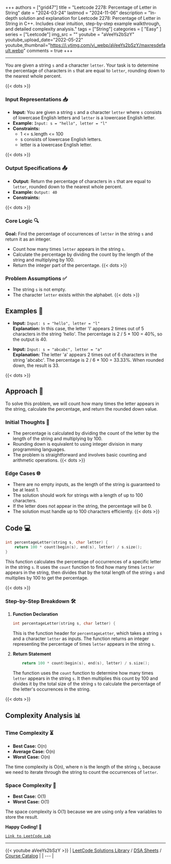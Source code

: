 
+++
authors = ["grid47"]
title = "Leetcode 2278: Percentage of Letter in String"
date = "2024-03-24"
lastmod = "2024-11-06"
description = "In-depth solution and explanation for Leetcode 2278: Percentage of Letter in String in C++. Includes clear intuition, step-by-step example walkthrough, and detailed complexity analysis."
tags = ["String"]
categories = [
    "Easy"
]
series = ["Leetcode"]
img_src = ""
youtube = "aVeeYs2bSzY"
youtube_upload_date="2022-05-22"
youtube_thumbnail="https://i.ytimg.com/vi_webp/aVeeYs2bSzY/maxresdefault.webp"
comments = true
+++



---
You are given a string `s` and a character `letter`. Your task is to determine the percentage of characters in `s` that are equal to `letter`, rounding down to the nearest whole percent.
<!--more-->
{{< dots >}}
### Input Representations 📥
- **Input:** You are given a string `s` and a character `letter` where `s` consists of lowercase English letters and `letter` is a lowercase English letter.
- **Example:** `Input: s = "hello", letter = "l"`
- **Constraints:**
	- 1 <= s.length <= 100
	- s consists of lowercase English letters.
	- letter is a lowercase English letter.

{{< dots >}}
### Output Specifications 📤
- **Output:** Return the percentage of characters in `s` that are equal to `letter`, rounded down to the nearest whole percent.
- **Example:** `Output: 40`
- **Constraints:**

{{< dots >}}
### Core Logic 🔍
**Goal:** Find the percentage of occurrences of `letter` in the string `s` and return it as an integer.

- Count how many times `letter` appears in the string `s`.
- Calculate the percentage by dividing the count by the length of the string and multiplying by 100.
- Return the integer part of the percentage.
{{< dots >}}
### Problem Assumptions ✅
- The string `s` is not empty.
- The character `letter` exists within the alphabet.
{{< dots >}}
## Examples 🧩
- **Input:** `Input: s = "hello", letter = "l"`  \
  **Explanation:** In this case, the letter 'l' appears 2 times out of 5 characters in the string 'hello'. The percentage is 2 / 5 * 100 = 40%, so the output is 40.

- **Input:** `Input: s = "abcabc", letter = "a"`  \
  **Explanation:** The letter 'a' appears 2 times out of 6 characters in the string 'abcabc'. The percentage is 2 / 6 * 100 = 33.33%. When rounded down, the result is 33.

{{< dots >}}
## Approach 🚀
To solve this problem, we will count how many times the letter appears in the string, calculate the percentage, and return the rounded down value.

### Initial Thoughts 💭
- The percentage is calculated by dividing the count of the letter by the length of the string and multiplying by 100.
- Rounding down is equivalent to using integer division in many programming languages.
- The problem is straightforward and involves basic counting and arithmetic operations.
{{< dots >}}
### Edge Cases 🌐
- There are no empty inputs, as the length of the string is guaranteed to be at least 1.
- The solution should work for strings with a length of up to 100 characters.
- If the letter does not appear in the string, the percentage will be 0.
- The solution must handle up to 100 characters efficiently.
{{< dots >}}
## Code 💻
```cpp
int percentageLetter(string s, char letter) {
    return 100 * count(begin(s), end(s), letter) / s.size();
}
```

This function calculates the percentage of occurrences of a specific letter in the string `s`. It uses the `count` function to find how many times `letter` appears in the string, then divides that by the total length of the string `s` and multiplies by 100 to get the percentage.

{{< dots >}}
### Step-by-Step Breakdown 🛠️
1. **Function Declaration**
	```cpp
	int percentageLetter(string s, char letter) {
	```
	This is the function header for `percentageLetter`, which takes a string `s` and a character `letter` as inputs. The function returns an integer representing the percentage of times `letter` appears in the string `s`.

2. **Return Statement**
	```cpp
	    return 100 * count(begin(s), end(s), letter) / s.size();
	```
	The function uses the `count` function to determine how many times `letter` appears in the string `s`. It then multiplies this count by 100 and divides it by the total size of the string `s` to calculate the percentage of the letter's occurrences in the string.

{{< dots >}}
## Complexity Analysis 📊
### Time Complexity ⏳
- **Best Case:** O(n)
- **Average Case:** O(n)
- **Worst Case:** O(n)

The time complexity is O(n), where n is the length of the string `s`, because we need to iterate through the string to count the occurrences of `letter`.

### Space Complexity 💾
- **Best Case:** O(1)
- **Worst Case:** O(1)

The space complexity is O(1) because we are using only a few variables to store the result.

**Happy Coding! 🎉**


[`Link to LeetCode Lab`](https://leetcode.com/problems/percentage-of-letter-in-string/description/)

---
{{< youtube aVeeYs2bSzY >}}
| [LeetCode Solutions Library](https://grid47.xyz/leetcode/) / [DSA Sheets](https://grid47.xyz/sheets/) / [Course Catalog](https://grid47.xyz/courses/) |
| --- |
